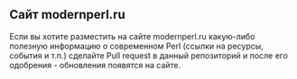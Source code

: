 ## Сайт modernperl.ru

Если вы хотите разместить на сайте modernperl.ru какую-либо полезную информацию о современном Perl (ссылки на ресурсы, события и т.п.) сделайте Pull request в данный репозиторий и после его одобрения - обновления появятся на сайте.
